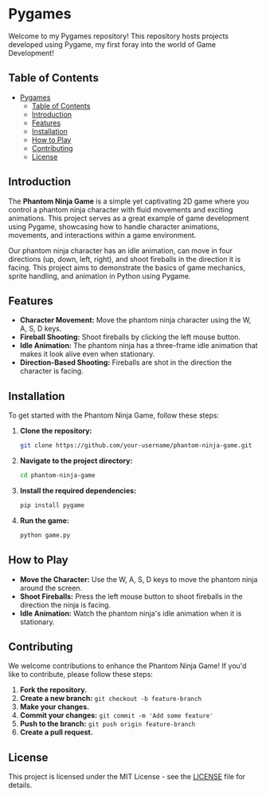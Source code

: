 # Pygames

Welcome to my Pygames repository! This repository hosts projects developed using Pygame, my first foray into the world of Game Development!

## Table of Contents

- [Pygames](#pygames)
  - [Table of Contents](#table-of-contents)
  - [Introduction](#introduction)
  - [Features](#features)
  - [Installation](#installation)
  - [How to Play](#how-to-play)
  - [Contributing](#contributing)
  - [License](#license)

## Introduction

The **Phantom Ninja Game** is a simple yet captivating 2D game where you control a phantom ninja character with fluid movements and exciting animations. This project serves as a great example of game development using Pygame, showcasing how to handle character animations, movements, and interactions within a game environment.

Our phantom ninja character has an idle animation, can move in four directions (up, down, left, right), and shoot fireballs in the direction it is facing. This project aims to demonstrate the basics of game mechanics, sprite handling, and animation in Python using Pygame.

## Features

- **Character Movement:** Move the phantom ninja character using the W, A, S, D keys.
- **Fireball Shooting:** Shoot fireballs by clicking the left mouse button.
- **Idle Animation:** The phantom ninja has a three-frame idle animation that makes it look alive even when stationary.
- **Direction-Based Shooting:** Fireballs are shot in the direction the character is facing.

## Installation

To get started with the Phantom Ninja Game, follow these steps:

1. **Clone the repository:**
   ```bash
   git clone https://github.com/your-username/phantom-ninja-game.git
   ```

2. **Navigate to the project directory:**
   ```bash
   cd phantom-ninja-game
   ```

3. **Install the required dependencies:**
   ```bash
   pip install pygame
   ```

4. **Run the game:**
   ```bash
   python game.py
   ```

## How to Play

- **Move the Character:** Use the W, A, S, D keys to move the phantom ninja around the screen.
- **Shoot Fireballs:** Press the left mouse button to shoot fireballs in the direction the ninja is facing.
- **Idle Animation:** Watch the phantom ninja's idle animation when it is stationary.

## Contributing

We welcome contributions to enhance the Phantom Ninja Game! If you'd like to contribute, please follow these steps:

1. **Fork the repository.**
2. **Create a new branch:** `git checkout -b feature-branch`
3. **Make your changes.**
4. **Commit your changes:** `git commit -m 'Add some feature'`
5. **Push to the branch:** `git push origin feature-branch`
6. **Create a pull request.**

## License

This project is licensed under the MIT License - see the [LICENSE](LICENSE) file for details.